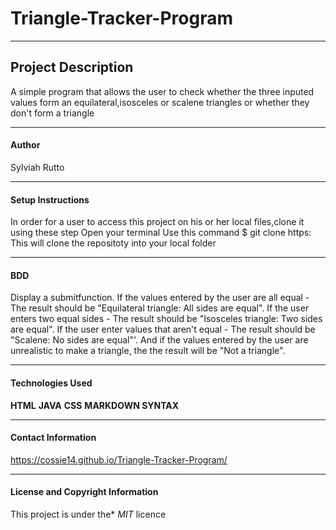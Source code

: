 # Triangle-Tracker-Program


---

## Project Description
A simple program that allows the user to check whether the three inputed values form an equilateral,isosceles or scalene triangles or whether they don't form a triangle


---


#### Author
Sylviah Rutto

----


#### Setup Instructions
In order for a user to access this project on his or her local files,clone it using these step
Open your terminal
Use this command $ git clone https:
This will clone the repositoty into your local folder


---

#### BDD
Display a submitfunction.
If the values entered by the user are all equal - The result should be "Equilateral triangle: All sides are equal".
If the user enters two equal sides - The result should be "Isosceles triangle: Two sides are equal".
If the user enter values that aren't equal - The result should be "Scalene: No sides are equal"'.
And if the values entered by the user are unrealistic to make a triangle, the the result will be "Not a triangle".



---

#### Technologies Used
   **HTML**
   **JAVA**
   **CSS**
  **MARKDOWN SYNTAX**


----
#### Contact Information
https://cossie14.github.io/Triangle-Tracker-Program/



---
#### License and Copyright Information
This project is under the* *MIT* licence
